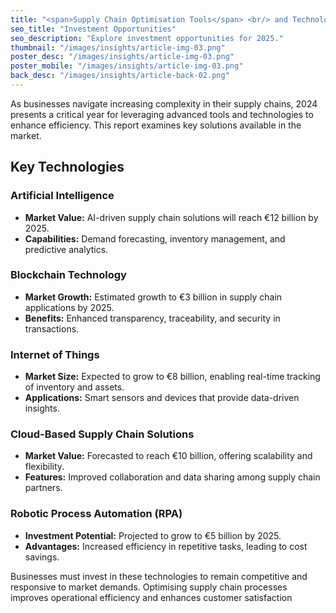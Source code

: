 ```yaml
---
title: "<span>Supply Chain Optimisation Tools</span> <br/> and Technologies <br/> 2025"
seo_title: "Investment Opportunities"
seo_description: "Explore investment opportunities for 2025."
thumbnail: "/images/insights/article-img-03.png"
poster_desc: "/images/insights/article-img-03.png"
poster_mobile: "/images/insights/article-img-03.png"
back_desc: "/images/insights/article-back-02.png"
--- 
```



As businesses navigate increasing complexity in their supply chains, 2024 presents a critical year for leveraging advanced tools and technologies to enhance efficiency. This report examines key solutions available in the market.


<span class="line"></span>

## Key Technologies

### Artificial Intelligence

- **Market Value:** AI-driven supply chain solutions will reach €12 billion by 2025.
- **Capabilities:** Demand forecasting, inventory management, and predictive analytics.

### Blockchain Technology

- **Market Growth:** Estimated growth to €3 billion in supply chain applications by 2025.
- **Benefits:** Enhanced transparency, traceability, and security in transactions.

### Internet of Things

- **Market Size:** Expected to grow to €8 billion, enabling real-time tracking of inventory and assets.
- **Applications:** Smart sensors and devices that provide data-driven insights.

### Cloud-Based Supply Chain Solutions

- **Market Value:** Forecasted to reach €10 billion, offering scalability and flexibility.
- **Features:** Improved collaboration and data sharing among supply chain partners.

### Robotic Process Automation (RPA)

- **Investment Potential:** Projected to grow to €5 billion by 2025.
- **Advantages:** Increased efficiency in repetitive tasks, leading to cost savings.

<span class="line"></span>

Businesses must invest in these technologies to remain competitive and responsive to market demands. Optimising supply chain processes improves operational efficiency and enhances customer satisfaction